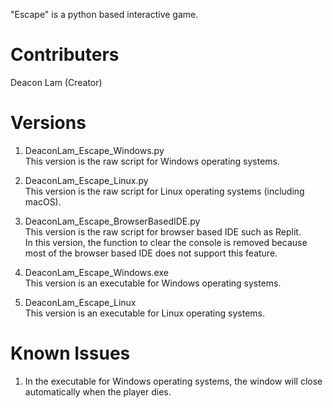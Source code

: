 "Escape" is a python based interactive game.
# Contributers
Deacon Lam (Creator)  
# Versions
1. DeaconLam_Escape_Windows.py  
  This version is the raw script for Windows operating systems.
  
2. DeaconLam_Escape_Linux.py  
  This version is the raw script for Linux operating systems (including macOS).
  
3. DeaconLam_Escape_BrowserBasedIDE.py  
  This version is the raw script for browser based IDE such as Replit.  
  In this version, the function to clear the console is removed because most of the browser based IDE does not support this feature.
  
4. DeaconLam_Escape_Windows.exe  
  This version is an executable for Windows operating systems.

5. DeaconLam_Escape_Linux  
  This version is an executable for Linux operating systems.
# Known Issues
1. In the executable for Windows operating systems, the window will close automatically when the player dies.
